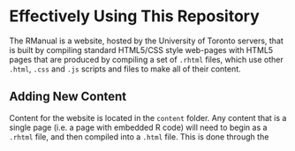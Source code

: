 # Effectively Using This Repository

The RManual is a website, hosted by the University of Toronto servers, that is built by compiling standard HTML5/CSS style web-pages with HTML5 pages that are produced by compiling a set of `.rhtml` files, which use other `.html`, `.css` and `.js` scripts and files to make all of their content. 

## Adding New Content

Content for the website is located in the `content` folder. Any content that is a single page (i.e. a page with embedded R code) will need to begin as a `.rhtml` file, and then compiled into a `.html` file. This is done through the 
